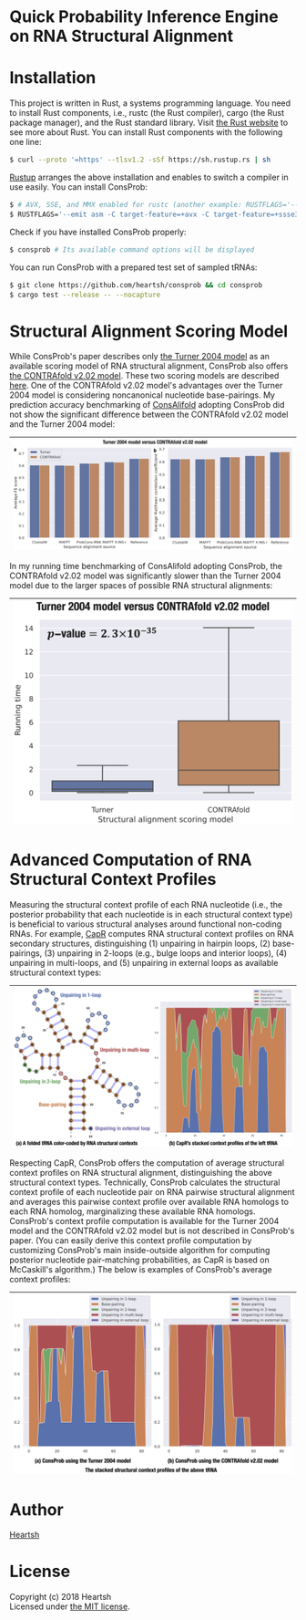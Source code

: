# Quick Probability Inference Engine on RNA Structural Alignment
# Installation
This project is written in Rust, a systems programming language.
You need to install Rust components, i.e., rustc (the Rust compiler), cargo (the Rust package manager), and the Rust standard library.
Visit [the Rust website](https://www.rust-lang.org) to see more about Rust.
You can install Rust components with the following one line:
```bash
$ curl --proto '=https' --tlsv1.2 -sSf https://sh.rustup.rs | sh
```
[Rustup](https://github.com/rust-lang-nursery/rustup.rs) arranges the above installation and enables to switch a compiler in use easily.
You can install ConsProb:
```bash
$ # AVX, SSE, and MMX enabled for rustc (another example: RUSTFLAGS='--emit asm -C target-feature=+avx2 -C target-feature=+ssse3 -C target-feature=+mmx -C target-feature=+fma')
$ RUSTFLAGS='--emit asm -C target-feature=+avx -C target-feature=+ssse3 -C target-feature=+mmx' cargo install consprob
```
Check if you have installed ConsProb properly:
```bash
$ consprob # Its available command options will be displayed
```
You can run ConsProb with a prepared test set of sampled tRNAs:
```bash
$ git clone https://github.com/heartsh/consprob && cd consprob
$ cargo test --release -- --nocapture
```

# Structural Alignment Scoring Model
While ConsProb's paper describes only [the Turner 2004 model](https://rna.urmc.rochester.edu/NNDB/) as an available scoring model of RNA structural alignment, ConsProb also offers [the CONTRAfold v2.02 model](http://contra.stanford.edu/contrafold/).
These two scoring models are described [here](https://github.com/heartsh/rna-ss-params).
One of the CONTRAfold v2.02 model's advantages over the Turner 2004 model is considering noncanonical nucleotide base-pairings.
My prediction accuracy benchmarking of [ConsAlifold](https://github.com/heartsh/consalifold) adopting ConsProb did not show the significant difference between the CONTRAfold v2.02 model and the Turner 2004 model:

|![Structure prediction accuracy comparison](./assets/images_fixed/fig_1.png)
|:-:|

In my running time benchmarking of ConsAlifold adopting ConsProb, the CONTRAfold v2.02 model was significantly slower than the Turner 2004 model due to the larger spaces of possible RNA structural alignments:

|![Prediction running time comparison](./assets/images_fixed/fig_2.png)
|:-:|

# Advanced Computation of RNA Structural Context Profiles
Measuring the structural context profile of each RNA nucleotide (i.e., the posterior probability that each nucleotide is in each structural context type) is beneficial to various structural analyses around functional non-coding RNAs.
For example, [CapR](https://github.com/fukunagatsu/CapR) computes RNA structural context profiles on RNA secondary structures, distinguishing (1) unpairing in hairpin loops, (2) base-pairings, (3) unpairing in 2-loops (e.g., bulge loops and interior loops), (4) unpairing in multi-loops, and (5) unpairing in external loops as available structural context types:

|![CapR's structural context profiles](./assets/images_fixed/fig_3.png)
|:-:|

Respecting CapR, ConsProb offers the computation of average structural context profiles on RNA structural alignment, distinguishing the above structural context types.
Technically, ConsProb calculates the structural context profile of each nucleotide pair on RNA pairwise structural alignment and averages this pairwise context profile over available RNA homologs to each RNA homolog, marginalizing these available RNA homologs.
ConsProb's context profile computation is available for the Turner 2004 model and the CONTRAfold v2.02 model but is not described in ConsProb's paper. (You can easily derive this context profile computation by customizing ConsProb's main inside-outside algorithm for computing posterior nucleotide pair-matching probabilities, as CapR is based on McCaskill's algorithm.)
The below is examples of ConsProb's average context profiles:

|![ConsProb's average context profiles](./assets/images_fixed/fig_4.png)
|:-:|

# Author
[Heartsh](https://github.com/heartsh)

# License
Copyright (c) 2018 Heartsh  
Licensed under [the MIT license](http://opensource.org/licenses/MIT).
